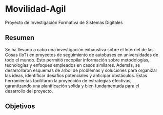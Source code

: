 # Movilidad-Agil
Proyecto de Investigación Formativa de Sistemas Digitales


## Resumen

Se ha llevado a cabo una investigación exhaustiva sobre el Internet de las Cosas (IoT) en proyectos de seguimiento de autobuses en universidades de todo el mundo. Esto permitió recopilar información sobre metodologías, tecnologías y enfoques empleados en casos similares. Además, se desarrollaron esquemas de árbol de problemas y soluciones para organizar las ideas, identificar desafíos potenciales y anticipar obstáculos. Estas herramientas facilitaron la proyección de estrategias efectivas, garantizando una planificación sólida y bien fundamentada para el desarrollo del proyecto.

## Objetivos
